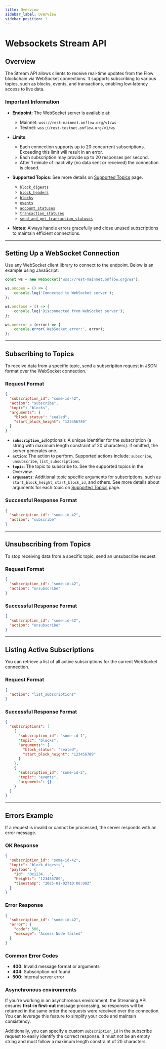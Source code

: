 ```yaml
---
title: Overview
sidebar_label: Overview
sidebar_position: 1
---
```


# Websockets Stream API

## Overview

The Stream API allows clients to receive real-time updates from the Flow blockchain via WebSocket connections. It
supports subscribing to various topics, such as blocks, events, and transactions, enabling low-latency access to live
data.

### Important Information

- **Endpoint**: The WebSocket server is available at:
    - Mainnet: `wss://rest-mainnet.onflow.org/v1/ws`
    - Testnet: `wss://rest-testnet.onflow.org/v1/ws`
- **Limits**:
    - Each connection supports up to 20 concurrent subscriptions. Exceeding this limit will result in an error.
    - Each subscription may provide up to 20 responses per second. 
    - After 1 minute of inactivity (no data sent or received) the connection is closed. 

- **Supported Topics**: See more details on [Supported Topics](supported-topics/index.md) page.
    - [`block_digests`](supported-topics/block_digests_topic.md)
    - [`block_headers`](supported-topics/block_headers_topic.md)
    - [`blocks`](supported-topics/blocks_topic.md)
    - [`events`](supported-topics/events_topic.md)
    - [`account_statuses`](supported-topics/account_statuses_topic.md)
    - [`transaction_statuses`](supported-topics/transaction_statuses_topic.md)
    - [`send_and_get_transaction_statuses`](supported-topics/send_and_get_transaction_statuses_topic.md)
    
- **Notes**: Always handle errors gracefully and close unused subscriptions to maintain efficient connections.

---

## Setting Up a WebSocket Connection

Use any WebSocket client library to connect to the endpoint. Below is an example using JavaScript:

```javascript
const ws = new WebSocket('wss://rest-mainnet.onflow.org/ws');

ws.onopen = () => {
    console.log('Connected to WebSocket server');
};

ws.onclose = () => {
    console.log('Disconnected from WebSocket server');
};

ws.onerror = (error) => {
    console.error('WebSocket error:', error);
};
```

---

## Subscribing to Topics

To receive data from a specific topic, send a subscription request in JSON format over the WebSocket connection.

### Request Format

```json
{
  "subscription_id": "some-id-42",
  "action": "subscribe",
  "topic": "blocks",
  "arguments": {
    "block_status": "sealed",
    "start_block_height": "123456789"
  }
}
```

- **`subscription_id`**(optional): A unique identifier for the subscription (a string with maximum length constraint of 20 characters). If omitted, the server generates one.
- **`action`**: The action to perform. Supported actions include: `subscribe`, `unsubscribe`, `list_subscriptions`.
- **`topic`**: The topic to subscribe to. See the supported topics in the Overview.
- **`arguments`**: Additional topic specific arguments for subscriptions, such as `start_block_height`, `start_block_id`, and others. See more details about arguments for each topic on [Supported Topics](supported-topics/index.md) page.

### Successful Response Format

```json
{
  "subscription_id": "some-id-42",
  "action": "subscribe"
}
```

---

## Unsubscribing from Topics

To stop receiving data from a specific topic, send an unsubscribe request.

### Request Format

```json
{
  "subscription_id": "some-id-42",
  "action": "unsubscribe"
}
```

### Successful Response Format

```json
{
  "subscription_id": "some-id-42",
  "action": "unsubscribe"
}
```

---

## Listing Active Subscriptions

You can retrieve a list of all active subscriptions for the current WebSocket connection.

### Request Format

```json
{
  "action": "list_subscriptions"
}
```

### Successful Response Format

```json
{
  "subscriptions": [
    {
      "subscription_id": "some-id-1",
      "topic": "blocks",
      "arguments": {
        "block_status": "sealed",
        "start_block_height": "123456789"
      }
    },
    {
      "subscription_id": "some-id-2",
      "topic": "events",
      "arguments": {}
    }
  ]
}
```

---

## Errors Example

If a request is invalid or cannot be processed, the server responds with an error message.

### OK Response

```json
{
  "subscription_id": "some-id-42",
  "topic": "block_digests",
  "payload": {
    "id": "0x1234...",
    "height:": "123456789",
    "timestamp": "2025-01-02T10:00:00Z"
  }
}
```

### Error Response

```json
{
  "subscription_id": "some-id-42",
  "error": {
    "code": 500,
    "message": "Access Node failed"
  }
}
```

### Common Error Codes

- **400**: Invalid message format or arguments
- **404**: Subscription not found
- **500**: Internal server error

### Asynchronous environments

If you're working in an asynchronous environment, the Streaming API ensures **first-in first-out** message processing, 
so responses will be returned in the same order the requests were received over the connection.
You can leverage this feature to simplify your code and maintain consistency.

Additionally, you can specify a custom `subscription_id` in the subscribe request to easily identify the correct response. It must not be an empty string and must follow a maximum length constraint of 20 characters.